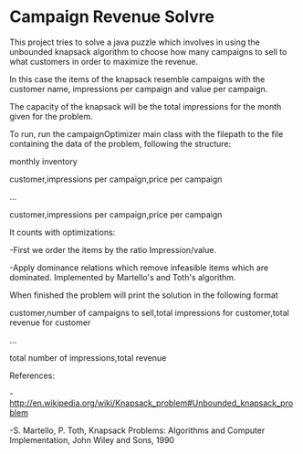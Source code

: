 Campaign Revenue Solvre
=================

This project tries to solve a java puzzle which involves in using the unbounded knapsack algorithm to choose how many campaigns to sell to what customers in order to maximize the revenue.

In this case the items of the knapsack resemble campaigns with the customer name, impressions per campaign and value per campaign.

The capacity of the knapsack will be the total impressions for the month given for the problem.

To run, run the campaignOptimizer main class with the filepath to the file containing the data of the problem, following the structure:

monthly inventory

customer,impressions per campaign,price per campaign

... 

customer,impressions per campaign,price per campaign

It counts with optimizations:

-First we order the items by the ratio Impression/value.

-Apply dominance relations which remove infeasible items which are dominated. Implemented by Martello's and Toth's algorithm.

When finished the problem will print the solution in the following format

customer,number of campaigns to sell,total impressions for customer,total revenue for customer

...

total number of impressions,total revenue

References:

-http://en.wikipedia.org/wiki/Knapsack_problem#Unbounded_knapsack_problem

-S. Martello, P. Toth, Knapsack Problems: Algorithms and Computer Implementation, John Wiley and Sons, 1990
